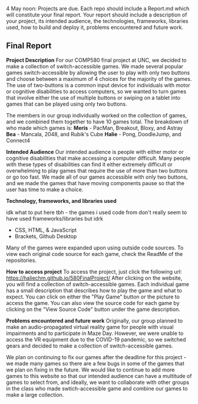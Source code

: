 4 May noon: Projects are due. Each repo should include a Report.md which will constitute your final report. 
Your report should include a description of your project, its intended audience, the technologies, frameworks, 
libraries used, how to build and deploy it, problems encountered and future work.

**Final Report**
-----------------

**Project Description**
For our COMP580 final project at UNC, we decided to make a collection of switch-accessible games. We made several popular games switch-accessible by allowing the user to play with only two buttons and choose between a maximum of 4 choices for the majority of the games. The use of two-buttons is a common input device for individuals with motor or cognitive disabilities to access computers, so we wanted to turn games that involve either the use of multiple buttons or swiping on a tablet into games that can be played using only two buttons. 

The members in our group individually worked on the collection of games, and we combined them together to have 10 games total. The breakdown of who made which games is: 
**Meris** - PacMan, Breakout, Bloxy, and Astray
**Bea** - Mancala, 2048, and Rubik's Cube
**Halie** - Pong, DoodleJump, and Connect4

**Intended Audience**
Our intended audience is people with either motor or cognitive disabilities that make accessing a computer difficult. Many people with these types of disabilities can find it either extremely difficult or overwhelming to play games that require the use of more than two buttons or go too fast. We made all of our games accessible with only two buttons, and we made the games that have moving components pause so that the user has time to make a choice. 

**Technology, frameworks, and libraries used**

idk what to put here tbh - the games i used code from don't really seem to have used frameworks/libraries but idrk 

- CSS, HTML, & JavaScript
- Brackets, Github Desktop


Many of the games were expanded upon using outside code sources. To view each original code source for each game, check the ReadMe of the repositories. 

**How to access project**
To access the project, just click the following url:  https://haliechm.github.io/580FinalProject/
After clicking on the website, you will find a collection of switch-accessible games. Each individual game has a small description that describes how to play the game and what to expect. You can click on either the "Play Game" button or the picture to access the game. You can also view the source code for each game by clicking on the "View Source Code" button under the game description. 

**Problems encountered and future work**
Originally, our group planned to make an audio-propagated virtual reality game for people with visual impairments and to participate in Maze Day. However, we were unable to access the VR equipment due to the COVID-19 pandemic, so we switched gears and decided to make a collection of switch-accessible games. 

We plan on continuing to fix our games after the deadline for this project - we made many games so there are a few bugs in some of the games that we plan on fixing in the future. We would like to continue to add more games to this website so that our intended audience can have a multitude of games to select from, and ideally, we want to collaborate with other groups in the class who made swtich-accessible game and combine our games to make a large collection.  

